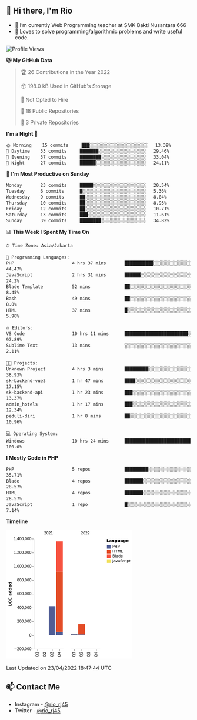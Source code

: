 ## 👋 Hi there, I'm Rio 

-  🔭 I’m currently Web Programming teacher at SMK Bakti Nusantara 666
-  💬 Loves to solve programming/algorithmic problems and write useful code.

<!--START_SECTION:waka-->
![Profile Views](http://img.shields.io/badge/Profile%20Views-0-blue)

**🐱 My GitHub Data** 

> 🏆 26 Contributions in the Year 2022
 > 
> 📦 198.0 kB Used in GitHub's Storage 
 > 
> 🚫 Not Opted to Hire
 > 
> 📜 18 Public Repositories 
 > 
> 🔑 3 Private Repositories  
 > 
**I'm a Night 🦉** 

```text
🌞 Morning    15 commits     ███░░░░░░░░░░░░░░░░░░░░░░   13.39% 
🌆 Daytime    33 commits     ███████░░░░░░░░░░░░░░░░░░   29.46% 
🌃 Evening    37 commits     ████████░░░░░░░░░░░░░░░░░   33.04% 
🌙 Night      27 commits     ██████░░░░░░░░░░░░░░░░░░░   24.11%

```
📅 **I'm Most Productive on Sunday** 

```text
Monday       23 commits     █████░░░░░░░░░░░░░░░░░░░░   20.54% 
Tuesday      6 commits      █░░░░░░░░░░░░░░░░░░░░░░░░   5.36% 
Wednesday    9 commits      ██░░░░░░░░░░░░░░░░░░░░░░░   8.04% 
Thursday     10 commits     ██░░░░░░░░░░░░░░░░░░░░░░░   8.93% 
Friday       12 commits     ██░░░░░░░░░░░░░░░░░░░░░░░   10.71% 
Saturday     13 commits     ███░░░░░░░░░░░░░░░░░░░░░░   11.61% 
Sunday       39 commits     ████████░░░░░░░░░░░░░░░░░   34.82%

```


📊 **This Week I Spent My Time On** 

```text
⌚︎ Time Zone: Asia/Jakarta

💬 Programming Languages: 
PHP                      4 hrs 37 mins       ███████████░░░░░░░░░░░░░░   44.47% 
JavaScript               2 hrs 31 mins       ██████░░░░░░░░░░░░░░░░░░░   24.2% 
Blade Template           52 mins             ██░░░░░░░░░░░░░░░░░░░░░░░   8.45% 
Bash                     49 mins             ██░░░░░░░░░░░░░░░░░░░░░░░   8.0% 
HTML                     37 mins             █░░░░░░░░░░░░░░░░░░░░░░░░   5.98%

🔥 Editors: 
VS Code                  10 hrs 11 mins      ████████████████████████░   97.89% 
Sublime Text             13 mins             ░░░░░░░░░░░░░░░░░░░░░░░░░   2.11%

🐱‍💻 Projects: 
Unknown Project          4 hrs 3 mins        █████████░░░░░░░░░░░░░░░░   38.93% 
sk-backend-vue3          1 hr 47 mins        ████░░░░░░░░░░░░░░░░░░░░░   17.15% 
sk-backend-api           1 hr 23 mins        ███░░░░░░░░░░░░░░░░░░░░░░   13.37% 
admin_hotels             1 hr 17 mins        ███░░░░░░░░░░░░░░░░░░░░░░   12.34% 
peduli-diri              1 hr 8 mins         ██░░░░░░░░░░░░░░░░░░░░░░░   10.96%

💻 Operating System: 
Windows                  10 hrs 24 mins      █████████████████████████   100.0%

```

**I Mostly Code in PHP** 

```text
PHP                      5 repos             █████████░░░░░░░░░░░░░░░░   35.71% 
Blade                    4 repos             ███████░░░░░░░░░░░░░░░░░░   28.57% 
HTML                     4 repos             ███████░░░░░░░░░░░░░░░░░░   28.57% 
JavaScript               1 repo              █░░░░░░░░░░░░░░░░░░░░░░░░   7.14%

```


**Timeline**

![Chart not found](https://raw.githubusercontent.com/neushepa/neushepa/main/charts/bar_graph.png) 


 Last Updated on 23/04/2022 18:47:44 UTC
<!--END_SECTION:waka-->

## 📫 Contact Me
- Instagram - [@rio_rj45](https://www.instagram.com/rio_rj45/)
- Twitter - [@rio_rj45](https://twitter.com/rio_rj45)
